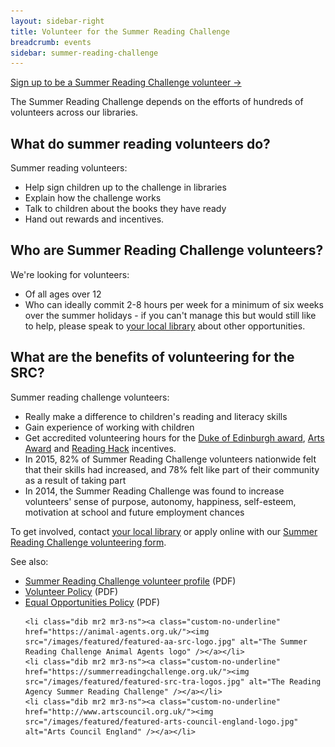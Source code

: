 ```yaml
---
layout: sidebar-right
title: Volunteer for the Summer Reading Challenge
breadcrumb: events
sidebar: summer-reading-challenge
---
```


<div class="{% include /c/generic-panel.html %}">

<p><a href="/events-activities/summer-reading-challenge/summer-reading-challenge-volunteer-application-form/">Sign up to be a Summer Reading Challenge volunteer &rarr;</a></p>

</div>

The Summer Reading Challenge depends on the efforts of hundreds of volunteers across our libraries.

## What do summer reading volunteers do?

Summer reading volunteers:

* Help sign children up to the challenge in libraries
* Explain how the challenge works
* Talk to children about the books they have ready
* Hand out rewards and incentives.

## Who are Summer Reading Challenge volunteers?

We're looking for volunteers:

* Of all ages over 12
* Who can ideally commit 2-8 hours per week for a minimum of six weeks over the summer holidays - if you can't manage this but would still like to help, please speak to [your local library](/libraries/) about other opportunities.

## What are the benefits of volunteering for the SRC?

Summer reading challenge volunteers:

* Really make a difference to children's reading and literacy skills
* Gain experience of working with children
* Get accredited volunteering hours for the [Duke of Edinburgh award](http://www.dofe.org/), [Arts Award](http://www.artsaward.org.uk/) and [Reading Hack](http://readinghack.org.uk/) incentives.
* In 2015, 82% of Summer Reading Challenge volunteers nationwide felt that their skills had increased, and 78% felt like part of their community as a result of taking part
* In 2014, the Summer Reading Challenge was found to increase volunteers' sense of purpose, autonomy, happiness, self-esteem, motivation at school and future employment chances

To get involved, contact [your local library](/libraries/) or apply online with our [Summer Reading Challenge volunteering form](/events-activities/summer-reading-challenge/summer-reading-challenge-volunteer-application-form/).

See also:

* [Summer Reading Challenge volunteer profile](/assets/pdf/src-volunteer-role-profile.pdf) (PDF)
* [Volunteer Policy](/assets/pdf/src-volunteer-policy.pdf) (PDF)
* [Equal Opportunities Policy](/assets/pdf/src-volunteer-equal-opportunity-statement.pdf) (PDF)

<footer class="{% include /c/content-block.html %} pt2 bt b--light-gray">

  <ul class="cf list ma0 pa0 mb2 tc custom-prose center">

    <li class="dib mr2 mr3-ns"><a class="custom-no-underline" href="https://animal-agents.org.uk/"><img src="/images/featured/featured-aa-src-logo.jpg" alt="The Summer Reading Challenge Animal Agents logo" /></a></li>
    <li class="dib mr2 mr3-ns"><a class="custom-no-underline" href="https://summerreadingchallenge.org.uk/"><img src="/images/featured/featured-src-tra-logos.jpg" alt="The Reading Agency Summer Reading Challenge" /></a></li>
    <li class="dib mr2 mr3-ns"><a class="custom-no-underline" href="http://www.artscouncil.org.uk/"><img src="/images/featured/featured-arts-council-england-logo.jpg" alt="Arts Council England" /></a></li>
  </ul>

</footer>
